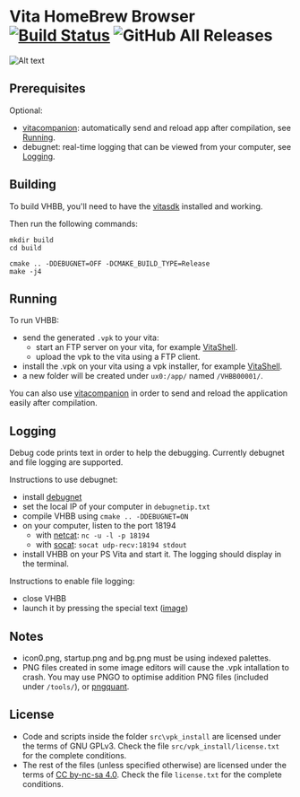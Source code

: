 # Vita HomeBrew Browser [![Build Status](https://dev.azure.com/devnoname120/devnoname120/_apis/build/status/devnoname120.vhbb?branchName=master)](https://dev.azure.com/devnoname120/devnoname120/_build/latest?definitionId=1&branchName=master) ![GitHub All Releases](https://img.shields.io/github/downloads/devnoname120/vhbb/total.svg)

![Alt text](https://cloud.githubusercontent.com/assets/21164502/24837255/3af41722-1d73-11e7-8aae-5664fec174f3.png "")

## Prerequisites

Optional:

- [vitacompanion](https://github.com/devnoname120/vitacompanion): automatically send and reload app after compilation, see [Running](#Running).
- debugnet: real-time logging that can be viewed from your computer, see [Logging](#Logging).

## Building

To build VHBB, you'll need to have the [vitasdk](https://vitasdk.org) installed and working.

Then run the following commands:
```
mkdir build
cd build

cmake .. -DDEBUGNET=OFF -DCMAKE_BUILD_TYPE=Release
make -j4
```

## Running

To run VHBB:

- send the generated `.vpk` to your vita:
	- start an FTP server on your vita, for example [VitaShell](https://github.com/TheOfficialFloW/VitaShell/releases).
	- upload the vpk to the vita using a FTP client.
- install the .vpk on your vita using a vpk installer, for example [VitaShell](https://github.com/TheOfficialFloW/VitaShell/releases).
- a new folder will be created under `ux0:/app/` named `/VHBB00001/`.

You can also use [vitacompanion](https://github.com/devnoname120/vitacompanion) in order to send and reload the application easily after compilation.

## Logging

Debug code prints text in order to help the debugging. Currently debugnet and file logging are supported.

Instructions to use debugnet:

- install [debugnet](https://github.com/psxdev/debugnet#readme)
- set the local IP of your computer in `debugnetip.txt`
- compile VHBB using `cmake .. -DDEBUGNET=ON`
- on your computer, listen to the port 18194
  - with [netcat](http://nc110.sourceforge.net/): `nc -u -l -p 18194`
  - with [socat](http://www.dest-unreach.org/socat/): `socat udp-recv:18194 stdout`
- install VHBB on your PS Vita and start it. The logging should display in the terminal.


Instructions to enable file logging:
- close VHBB
- launch it by pressing the special text ([image](https://user-images.githubusercontent.com/2824100/47955435-678b3700-df98-11e8-9ae5-cc7c3bc62e5a.png))

## Notes

- icon0.png, startup.png and bg.png must be using indexed palettes.
- PNG files created in some image editors will cause the .vpk intallation to crash.
	You may use PNGO to optimise addition PNG files (included under `/tools/`),
	or [pngquant](https://pngquant.org/).

## License

- Code and scripts inside the folder `src\vpk_install` are licensed under the terms of GNU GPLv3. Check the file `src/vpk_install/license.txt` for the complete conditions.
- The rest of the files (unless specified otherwise) are licensed under the terms of [CC by-nc-sa 4.0](https://creativecommons.org/licenses/by-nc-sa/4.0/). Check the file `license.txt` for the complete conditions.
